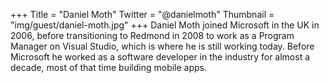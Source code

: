 +++
Title = "Daniel Moth"
Twitter = "@danielmoth"
Thumbnail = "img/guest/daniel-moth.jpg"
+++
Daniel Moth joined Microsoft in the UK in 2006, before transitioning to Redmond in 2008 to work as a Program Manager on Visual Studio, which is where he is still working today. Before Microsoft he worked as a software developer in the industry for almost a decade, most of that time building mobile apps.